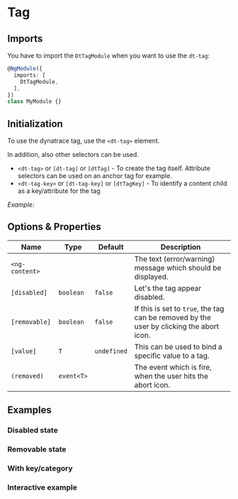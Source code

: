 # Tag

## Imports

You have to import the `DtTagModule` when you want to use the `dt-tag`:

```typescript
@NgModule({
  imports: [
    DtTagModule,
  ],
})
class MyModule {}
```

## Initialization

To use the dynatrace tag, use the `<dt-tag>` element.

In addition, also other selectors can be used.

* `<dt-tag>` or `[dt-tag]` or `[dtTag]` - To create the tag itself. Attribute selectors can be used on an anchor tag for example.
* `<dt-tag-key>` or `[dt-tag-key]` or `[dtTagKey]` - To identify a content child as a key/attribute for the tag

*Example:*

<docs-source-example example="DefaultTagExampleComponent"></docs-source-example>

## Options & Properties

| Name | Type | Default | Description |
| --- | --- | --- | --- |
| `<ng-content>`  |   |   | The text (error/warning) message which should be displayed. |
| `[disabled]` | `boolean` | `false` | Let's the tag appear disabled. |
| `[removable]` | `boolean` | `false` | If this is set to `true`, the tag can be removed by the user by clicking the abort icon. |
| `[value]` | `T` | `undefined` | This can be used to bind a specific value to a tag. |
| `(removed)` | `event<T>` |  | The event which is fire, when the user hits the abort icon. |

## Examples

### Disabled state

<docs-source-example example="DisabledTagExampleComponent"></docs-source-example>

### Removable state

<docs-source-example example="RemovableTagExampleComponent"></docs-source-example>

### With key/category

<docs-source-example example="KeyTagExampleComponent"></docs-source-example>

### Interactive example

<docs-source-example example="InteractiveTagExampleComponent"></docs-source-example>

